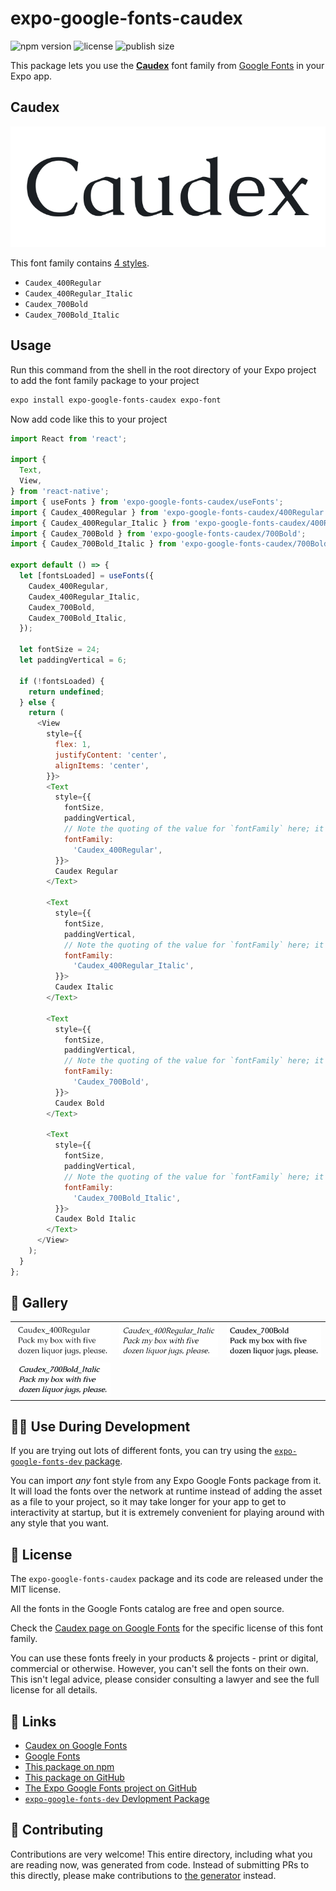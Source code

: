 # expo-google-fonts-caudex

![npm version](https://flat.badgen.net/npm/v/expo-google-fonts-caudex)
![license](https://flat.badgen.net/github/license/expo/google-fonts)
![publish size](https://flat.badgen.net/packagephobia/install/expo-google-fonts-caudex)

This package lets you use the [**Caudex**](https://fonts.google.com/specimen/Caudex) font family from [Google Fonts](https://fonts.google.com/) in your Expo app.

## Caudex

![Caudex](./font-family.png)

This font family contains [4 styles](#-gallery).

- `Caudex_400Regular`
- `Caudex_400Regular_Italic`
- `Caudex_700Bold`
- `Caudex_700Bold_Italic`

## Usage

Run this command from the shell in the root directory of your Expo project to add the font family package to your project
```sh
expo install expo-google-fonts-caudex expo-font
```

Now add code like this to your project
```js
import React from 'react';

import {
  Text,
  View,
} from 'react-native';
import { useFonts } from 'expo-google-fonts-caudex/useFonts';
import { Caudex_400Regular } from 'expo-google-fonts-caudex/400Regular';
import { Caudex_400Regular_Italic } from 'expo-google-fonts-caudex/400Regular_Italic';
import { Caudex_700Bold } from 'expo-google-fonts-caudex/700Bold';
import { Caudex_700Bold_Italic } from 'expo-google-fonts-caudex/700Bold_Italic';

export default () => {
  let [fontsLoaded] = useFonts({
    Caudex_400Regular,
    Caudex_400Regular_Italic,
    Caudex_700Bold,
    Caudex_700Bold_Italic,
  });

  let fontSize = 24;
  let paddingVertical = 6;

  if (!fontsLoaded) {
    return undefined;
  } else {
    return (
      <View
        style={{
          flex: 1,
          justifyContent: 'center',
          alignItems: 'center',
        }}>
        <Text
          style={{
            fontSize,
            paddingVertical,
            // Note the quoting of the value for `fontFamily` here; it expects a string!
            fontFamily:
              'Caudex_400Regular',
          }}>
          Caudex Regular
        </Text>

        <Text
          style={{
            fontSize,
            paddingVertical,
            // Note the quoting of the value for `fontFamily` here; it expects a string!
            fontFamily:
              'Caudex_400Regular_Italic',
          }}>
          Caudex Italic
        </Text>

        <Text
          style={{
            fontSize,
            paddingVertical,
            // Note the quoting of the value for `fontFamily` here; it expects a string!
            fontFamily:
              'Caudex_700Bold',
          }}>
          Caudex Bold
        </Text>

        <Text
          style={{
            fontSize,
            paddingVertical,
            // Note the quoting of the value for `fontFamily` here; it expects a string!
            fontFamily:
              'Caudex_700Bold_Italic',
          }}>
          Caudex Bold Italic
        </Text>
      </View>
    );
  }
};

```

## 🔡 Gallery


||||
|-|-|-|
|![Caudex_400Regular](.//400Regular/Caudex_400Regular.ttf.png)|![Caudex_400Regular_Italic](.//400Regular_Italic/Caudex_400Regular_Italic.ttf.png)|![Caudex_700Bold](.//700Bold/Caudex_700Bold.ttf.png)||
|![Caudex_700Bold_Italic](.//700Bold_Italic/Caudex_700Bold_Italic.ttf.png)||||


## 👩‍💻 Use During Development

If you are trying out lots of different fonts, you can try using the [`expo-google-fonts-dev` package](https://github.com/freeboub/google-fonts/tree/master/font-packages/dev#readme).

You can import *any* font style from any Expo Google Fonts package from it. It will load the fonts
over the network at runtime instead of adding the asset as a file to your project, so it may take longer
for your app to get to interactivity at startup, but it is extremely convenient
for playing around with any style that you want.

## 📖 License

The `expo-google-fonts-caudex` package and its code are released under the MIT license.

All the fonts in the Google Fonts catalog are free and open source.

Check the [Caudex page on Google Fonts](https://fonts.google.com/specimen/Caudex) for the specific license of this font family.

You can use these fonts freely in your products & projects - print or digital, commercial or otherwise. However, you can't sell the fonts on their own. This isn't legal advice, please consider consulting a lawyer and see the full license for all details.

## 🔗 Links

- [Caudex on Google Fonts](https://fonts.google.com/specimen/Caudex)
- [Google Fonts](https://fonts.google.com/)
- [This package on npm](https://www.npmjs.com/package/expo-google-fonts-caudex)
- [This package on GitHub](https://github.com/freeboub/google-fonts/tree/master/font-packages/caudex)
- [The Expo Google Fonts project on GitHub](https://github.com/freeboub/google-fonts)
- [`expo-google-fonts-dev` Devlopment Package](https://github.com/freeboub/google-fonts/tree/master/font-packages/dev)

## 🤝 Contributing

Contributions are very welcome! This entire directory, including what you are reading now, was generated from code. Instead of submitting PRs to this directly, please make contributions to [the generator](https://github.com/freeboub/google-fonts/tree/master/packages/generator) instead.
